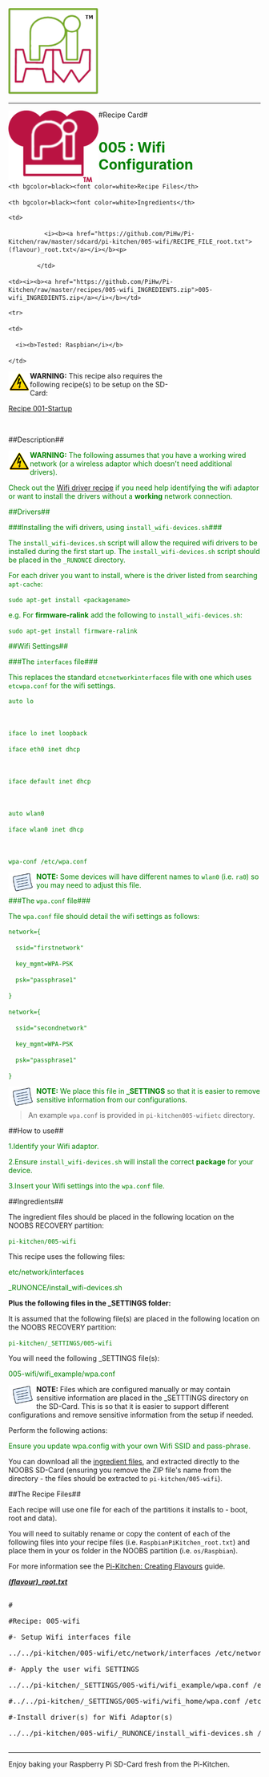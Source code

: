 <!-- How to use comments in these files -->

<!-- ---------------------------------- -->

<!--Comments have been put in this file so that they can be automatically generated.



[How to customise the Markdown documents](CustomMarkdown.md)-->

<!--Template 03/01/2015-->





































<img src="https://raw.githubusercontent.com/PiHw/Pi-Kitchen/master/markdown_source/markdown/img/pihwlogotm.png" width=180 />

<hr>



<img style="float:left" src="https://raw.githubusercontent.com/PiHw/Pi-Kitchen/master/markdown_source/markdown/img/PiKitchenRecipe.png" width=180 />

#Recipe Card#



<font color = GREEN>

<h1>005 : Wifi Configuration</h1>

</font>



<table style="width:35%" align="right" >

  <tr>

    <th bgcolor=black><font color=white>Recipe Files</th>

    <th bgcolor=black><font color=white>Ingredients</th>

  </tr>

  <tr>

    <td>

              <i><b><a href="https://github.com/PiHw/Pi-Kitchen/raw/master/sdcard/pi-kitchen/005-wifi/RECIPE_FILE_root.txt">(flavour)_root.txt</a></i></b><p>

            </td>		

    <td><i><b><a href="https://github.com/PiHw/Pi-Kitchen/raw/master/recipes/005-wifi_INGREDIENTS.zip">005-wifi_INGREDIENTS.zip</a></i></b></td>

  </tr>

    <tr>

    <td>

      <i><b>Tested: Raspbian</i></b>

    </td>

  </tr>

  </table>



<img style="float:left" src="https://raw.githubusercontent.com/PiHw/Pi-Kitchen/master/markdown_source/markdown/img/warn.png" height=40/>

<b>WARNING:</b> This recipe also requires the following recipe(s) to be setup on the SD-Card:<p>

<font color = GREEN>

<a href="https://github.com/PiHw/Pi-Kitchen/blob/master/recipes/Recipe 001-Startup">Recipe 001-Startup</a><p>

</font>



<br>





##Description##

<font color = GREEN>

<img style="float:left" src="https://raw.githubusercontent.com/PiHw/Pi-Kitchen/master/markdown_source/markdown/img/warn.png" height=40/>

<b>WARNING:</b> The following assumes that you have a working wired network (or a wireless adaptor which doesn't need additional drivers).



Check out the <a href="https://github.com/PiHw/Pi-Kitchen/blob/master/recipes/006-wifi-driver_RECIPE_CARD.md">Wifi driver recipe</a> if you need help identifying the wifi adaptor or want to install the drivers without a **working** network connection.



##Drivers##



###Installing the wifi drivers, using `install_wifi-devices.sh`###



The `install_wifi-devices.sh` script will allow the required wifi drivers to be installed during the first start up.  The `install_wifi-devices.sh` script should be placed in the `_RUNONCE` directory.



For each driver you want to install, where <packagename> is the driver listed from searching `apt-cache`:



`sudo apt-get install <packagename>`



e.g. For **firmware-ralink** add the following to `install_wifi-devices.sh`:



`sudo apt-get install firmware-ralink`



##Wifi Settings##

###The `interfaces` file###

This replaces the standard `etcnetworkinterfaces` file with one which uses `etcwpa.conf` for the wifi settings.



    auto lo

    

    iface lo inet loopback

    iface eth0 inet dhcp

    

    iface default inet dhcp

    

    auto wlan0

    iface wlan0 inet dhcp

    

    wpa-conf /etc/wpa.conf





<img style="float:left" src="https://raw.githubusercontent.com/PiHw/Pi-Kitchen/master/markdown_source/markdown/img/note.png" height=40/>

<b>NOTE:</b> Some devices will have different names to `wlan0` (i.e. `ra0`) so you may need to adjust this file.





###The `wpa.conf` file###

The `wpa.conf` file should detail the wifi settings as follows:





    network={

      ssid="firstnetwork"

      key_mgmt=WPA-PSK

      psk="passphrase1"

    }

    network={

      ssid="secondnetwork"

      key_mgmt=WPA-PSK

      psk="passphrase1"

    }







<img style="float:left" src="https://raw.githubusercontent.com/PiHw/Pi-Kitchen/master/markdown_source/markdown/img/note.png" height=40/>

<b>NOTE:</b> We place this file in **_SETTINGS** so that it is easier to remove sensitive information from our configurations.

> 

> An example `wpa.conf` is provided in `pi-kitchen005-wifietc` directory.



</font>



##How to use##

<font color = GREEN>

1.Identify your Wifi adaptor.<p>2.Ensure `install_wifi-devices.sh` will install the correct **package** for your device.<p>3.Insert your Wifi settings into the `wpa.conf` file.<p>

</font>



##Ingredients##

The ingredient files should be placed in the following location on the NOOBS RECOVERY partition:<p>



<font color = GREEN>

<code>pi-kitchen/005-wifi</code><p>

</font>



This recipe uses the following files:<p>

<font color = GREEN>

etc/network/interfaces<p> _RUNONCE/install_wifi-devices.sh<p>

</font>



<b>Plus the following files in the _SETTINGS folder:</b><p>



It is assumed that the following file(s) are placed in the following location on the NOOBS RECOVERY partition:<p>

<font color = GREEN>

<code>pi-kitchen/_SETTINGS/005-wifi</code><p>

</font>



You will need the following _SETTINGS file(s):<p>



<font color = GREEN>

005-wifi/wifi_example/wpa.conf<p><p>

</font>



<img style="float:left" src="https://raw.githubusercontent.com/PiHw/Pi-Kitchen/master/markdown_source/markdown/img/note.png" height=40/>

<b>NOTE:</b> Files which are configured manually or may contain sensitive information are placed in the _SETTTINGS directory on the SD-Card.  This is so that it is easier to support different configurations and remove sensitive information from the setup if needed.<p>



Perform the following actions:<p>

<font color = GREEN>

Ensure you update wpa.config with your own Wifi SSID and pass-phrase.<p>

</font>



You can download all the <a href="https://github.com/PiHw/Pi-Kitchen/raw/master/recipes/005-wifi_INGREDIENTS.zip">ingredient files</a>, and extracted directly to the NOOBS SD-Card (ensuring you remove the ZIP file's name from the directory - the files should be extracted to <code>pi-kitchen/005-wifi</code>).<p>



##The Recipe Files##

Each recipe will use one file for each of the partitions it installs to - boot, root and data).<p>





You will need to suitably rename or copy the content of each of the following files into your recipe files (i.e. <code>RaspbianPiKitchen_root.txt</code>) and place them in your os folder in the NOOBS partition (i.e. <code>os/Raspbian</code>).<p>



For more information see the <a href="http://pihw.wordpress.com/guides/pi-kitchen/creatingflavours">Pi-Kitchen: Creating Flavours</a> guide.<p>





<i><b><a href="https://github.com/PiHw/Pi-Kitchen/raw/master/sdcard/pi-kitchen/005-wifi/RECIPE_FILE_root.txt">(flavour)_root.txt</a></i></b>

<pre>

#

#Recipe: 005-wifi

#- Setup Wifi interfaces file

../../pi-kitchen/005-wifi/etc/network/interfaces /etc/network

#- Apply the user wifi SETTINGS

../../pi-kitchen/_SETTINGS/005-wifi/wifi_example/wpa.conf /etc

#../../pi-kitchen/_SETTINGS/005-wifi/wifi_home/wpa.conf /etc

#-Install driver(s) for Wifi Adaptor(s)

../../pi-kitchen/005-wifi/_RUNONCE/install_wifi-devices.sh /home/pi/bin/_RUNONCE

</pre>







<hr>



Enjoy baking your Raspberry Pi SD-Card fresh from the Pi-Kitchen.<p>



<!--========================END FILE================-->

